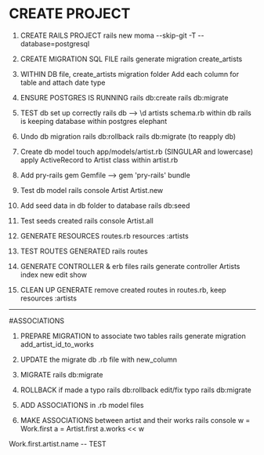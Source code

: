 # CREATE PROJECT

1. CREATE RAILS PROJECT
rails new moma --skip-git -T --database=postgresql

2. CREATE MIGRATION SQL FILE
rails generate migration create_artists

3. WITHIN DB file, create_artists migration folder
  Add each column for table and attach date type

4. ENSURE POSTGRES IS RUNNING
rails db:create
rails db:migrate

5. TEST db set up correctly
rails db --> \d artists
schema.rb within db
rails is keeping database within postgres elephant

6. Undo db migration
rails db:rollback
rails db:migrate (to reapply db)

7. Create db model
touch app/models/artist.rb (SINGULAR and lowercase)
apply ActiveRecord to Artist class within artist.rb

8. Add pry-rails gem
Gemfile --> gem 'pry-rails'
bundle

9. Test db model
rails console
Artist
Artist.new

10. Add seed data in db folder to database
rails db:seed

11. Test seeds created
rails console
Artist.all

12. GENERATE RESOURCES
routes.rb
resources :artists

13. TEST ROUTES GENERATED
rails routes

14. GENERATE CONTROLLER & erb files
rails generate controller Artists index new edit show

15. CLEAN UP GENERATE
remove created routes in routes.rb, keep resources :artists



----

#ASSOCIATIONS

1. PREPARE MIGRATION to associate two tables
rails generate migration add_artist_id_to_works

2. UPDATE the migrate db .rb file with new_column

3. MIGRATE
rails db:migrate

4. ROLLBACK if made a typo
rails db:rollback
edit/fix typo
rails db:migrate

5. ADD ASSOCIATIONS in .rb model files

6. MAKE ASSOCIATIONS between artist and their works
rails console
w = Work.first
a = Artist.first
a.works << w

Work.first.artist.name -- TEST
